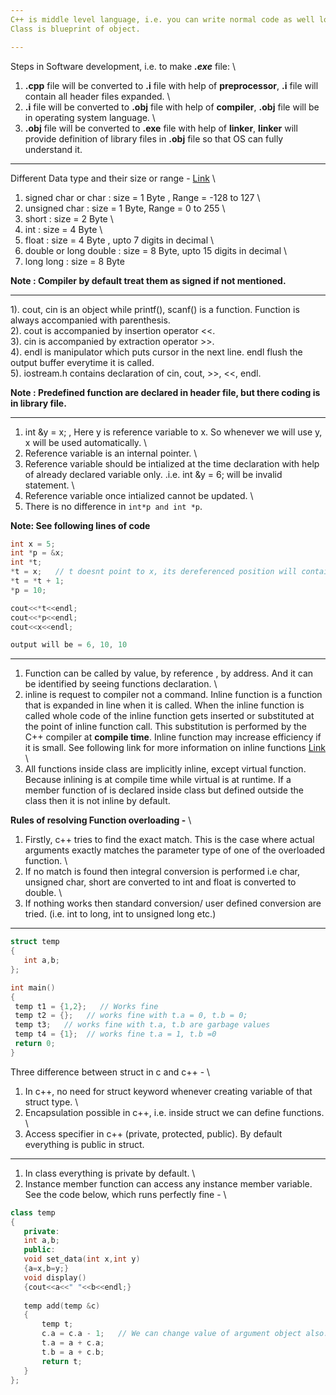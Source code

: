 ```yaml
---
C++ is middle level language, i.e. you can write normal code as well low level coding. \
Class is blueprint of object.

---
```


Steps in Software development, i.e. to make ***.exe*** file: \
 1. **.cpp** file will be converted to **.i** file with help of **preprocessor**,  **.i** file will contain all header files expanded. \
 2. **.i** file will be converted to **.obj** file with help of **compiler**, **.obj** file will be in operating system language. \
 3. **.obj** file will be converted to **.exe** file with help of **linker**, **linker** will provide definition of library files in **.obj** file so that OS can fully understand it.
 
---

Different Data type and their size or range -  [Link](https://docs.microsoft.com/en-us/cpp/cpp/data-type-ranges?view=msvc-160) \
1. signed char or char  : size = 1 Byte , Range = -128 to 127 \
2. unsigned char : size = 1 Byte, Range = 0 to 255 \
3. short : size = 2 Byte  \
4. int : size = 4 Byte \
5. float : size = 4 Byte , upto 7 digits in decimal \
6. double or long double : size = 8 Byte, upto 15 digits in decimal \
7. long long : size = 8 Byte

**Note : Compiler by default treat them as signed if not mentioned.**

---

1). cout, cin is an object while printf(), scanf() is a function. Function is always accompanied with parenthesis. \
2). cout is accompanied by insertion operator <<. \
3). cin is accompanied by extraction operator >>. \
4). endl is manipulator which puts cursor in the next line. endl flush the output buffer everytime it is called. \
5). iostream.h contains declaration of cin, cout, >>, <<, endl.

**Note : Predefined function are declared in header file, but there coding is in library file.**

---

1. int &y = x; , Here y is reference variable to x. So whenever we will use y, x will be used automatically.  \
2. Reference variable is an internal pointer.  \
3. Reference variable should be intialized at the time declaration with help of already declared variable only. .i.e. int &y = 6; will be invalid statement. \
4. Reference variable once intialized cannot be updated. \
5. There is no difference in  `int*p and int *p`.


**Note: See following lines of code**
```c++
int x = 5;
int *p = &x;
int *t;
*t = x;   // t doesnt point to x, its dereferenced position will contain value equal to x. 
*t = *t + 1;
*p = 10;

cout<<*t<<endl;
cout<<*p<<endl;
cout<<x<<endl;

output will be = 6, 10, 10
```
---

1. Function can be called by value, by reference , by address. And it can be identified by seeing functions declaration. \
2. inline is request to compiler not a command. Inline function is a function that is expanded in line when it is called. When the inline function is called whole code of the inline function gets inserted or substituted at the point of inline function call. This substitution is performed by the C++ compiler at **compile time**. Inline function may increase efficiency if it is small. See following link for more information on inline functions [Link](https://www.geeksforgeeks.org/inline-functions-cpp/) \
3. All functions inside class are implicitly inline, except virtual function. Because inlining is at compile time while virtual is at runtime. If a member function of is declared inside class but defined outside the class then it is not inline by default.

**Rules of resolving Function overloading -** \
1. Firstly, c++ tries to find the exact match. This is the case where actual arguments exactly matches the parameter type of one of the overloaded function. \
2. If no match is found then integral conversion is performed i.e char, unsigned char, short are converted to int and float is converted to double. \
3. If nothing works then standard conversion/ user defined conversion are tried. (i.e. int to long, int to unsigned long etc.)

---

```c++
struct temp
{ 
   int a,b;
};

int main()
{
 temp t1 = {1,2};   // Works fine
 temp t2 = {};   // works fine with t.a = 0, t.b = 0;
 temp t3;   // works fine with t.a, t.b are garbage values
 temp t4 = {1};  // works fine t.a = 1, t.b =0
 return 0;
}
```

Three difference between struct in c and c++ - \
1. In c++, no need for struct keyword whenever creating variable of that struct type. \
2. Encapsulation possible in c++, i.e. inside struct we can define functions. \
3. Access specifier in c++ (private, protected, public). By default everything is public in struct.

---

1. In class everything is private by default. \
2. Instance member function can access any instance member variable. \
See the code below, which runs perfectly fine - \
```c++
class temp
{ 
   private:
   int a,b;
   public:
   void set_data(int x,int y)
   {a=x,b=y;}
   void display()
   {cout<<a<<" "<<b<<endl;}
   
   temp add(temp &c)
   {
	   temp t;
	   c.a = c.a - 1;   // We can change value of argument object also. 
	   t.a = a + c.a;
	   t.b = a + c.b;
	   return t;
   }
};
```
